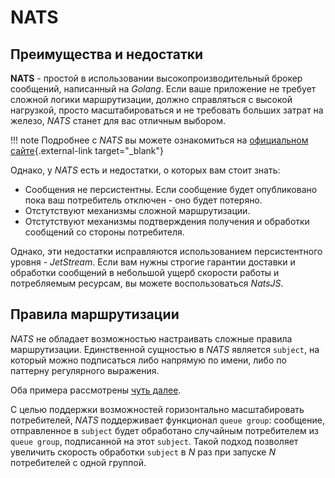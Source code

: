 # NATS

## Преимущества и недостатки

**NATS** -  простой в использовании высокопроизводительный брокер сообщений, написанный на *Golang*. Если ваше приложение не требует сложной логики маршрутизации, должно справляться с высокой нагрузкой, просто масштабироваться и не требовать больших затрат на железо, *NATS* станет для вас отличным выбором.

!!! note
    Подробнее с *NATS* вы можете ознакомиться на [официальном сайте](https://nats.io){.external-link target="_blank"}

Однако, у *NATS* есть и недостатки, о которых вам стоит знать:

* Сообщения не персистентны. Если сообщение будет опубликовано пока ваш потребитель отключен - оно будет потеряно.
* Отстутствуют механизмы сложной маршрутизации.
* Отстутствуют механизмы подтверждения получения и обработки сообщений со стороны потребителя.

Однако, эти недостатки исправляются использованием персистентного уровня - *JetStream*. Если вам нужны строгие гарантии доставки и обработки сообщений в небольшой ущерб скорости работы и потребляемым ресурсам, вы можете воспользоваться *NatsJS*.

## Правила маршрутизации

*NATS* не обладает возможностью настраивать сложные правила маршрутизации. Единственной сущностью в *NATS* является `subject`, на который можно подписаться либо напрямую по имени, либо по паттерну регулярного выражения.

Оба примера рассмотрены [чуть далее](../3_examples/1_direct).

С целью поддержки возможностей горизонтально масштабировать потребителей, *NATS* поддерживает функционал `queue group`:
сообщение, отправленное в `subject` будет обработано случайным потребителем из `queue group`, подписанной на этот `subject`.
Такой подход позволяет увеличить скорость обработки `subject` в *N* раз при запуске *N* потребителей с одной группой. 
